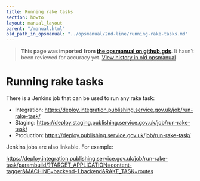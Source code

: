 ```yaml
---
title: Running rake tasks
section: howto
layout: manual_layout
parent: "/manual.html"
old_path_in_opsmanual: "../opsmanual/2nd-line/running-rake-tasks.md"
---
```




> **This page was imported from [the opsmanual on github.gds](https://github.gds/gds/opsmanual)**.
It hasn't been reviewed for accuracy yet.
[View history in old opsmanual](https://github.gds/gds/opsmanual/tree/master/2nd-line/running-rake-tasks.md)


# Running rake tasks

There is a Jenkins job that can be used to run any rake task:

-   Integration:
    <https://deploy.integration.publishing.service.gov.uk/job/run-rake-task/>
-   Staging:
    <https://deploy.staging.publishing.service.gov.uk/job/run-rake-task/>
-   Production:
    <https://deploy.publishing.service.gov.uk/job/run-rake-task/>

Jenkins jobs are also linkable. For example:

<https://deploy.integration.publishing.service.gov.uk/job/run-rake-task/parambuild/?TARGET_APPLICATION=content-tagger&MACHINE=backend-1.backend&RAKE_TASK=routes>

